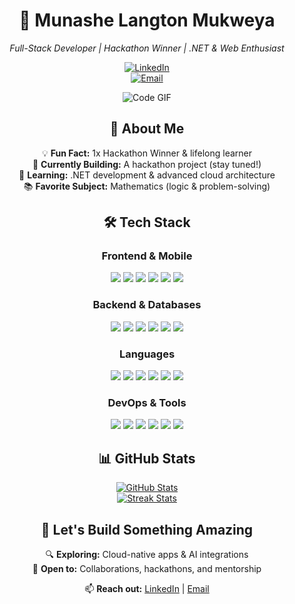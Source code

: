 <div align="center">

# 🚀 Munashe Langton Mukweya  
*Full-Stack Developer | Hackathon Winner | .NET & Web Enthusiast*  

[![LinkedIn](https://img.shields.io/badge/LinkedIn-Connect-blue?style=flat&logo=linkedin)](https://www.linkedin.com/in/munashe-mukweya)  
[![Email](https://img.shields.io/badge/Email-Contact%20Me-red?style=flat&logo=gmail)](mailto:munashemukweya2022@gmail.com)  

![Code GIF](https://media.giphy.com/media/L1R1tvI9svkIWwpVYr/giphy.gif)

## 👋 About Me  
💡 **Fun Fact:** 1x Hackathon Winner & lifelong learner  
🔨 **Currently Building:** A hackathon project (stay tuned!)  
🧠 **Learning:** .NET development & advanced cloud architecture  
📚 **Favorite Subject:** Mathematics (logic & problem-solving)  

## 🛠 Tech Stack  

### Frontend & Mobile  
<p>
  <img src="https://img.shields.io/badge/-React-61DAFB?logo=react&logoColor=white">
  <img src="https://img.shields.io/badge/-Next.js-000000?logo=next.js&logoColor=white">
  <img src="https://img.shields.io/badge/-Angular-DD0031?logo=angular&logoColor=white">
  <img src="https://img.shields.io/badge/-Tailwind%20CSS-06B6D4?logo=tailwind-css&logoColor=white">
  <img src="https://img.shields.io/badge/-HTML5-E34F26?logo=html5&logoColor=white">
  <img src="https://img.shields.io/badge/-CSS3-1572B6?logo=css3&logoColor=white">
</p>

### Backend & Databases  
<p>
  <img src="https://img.shields.io/badge/-Node.js-339933?logo=node.js&logoColor=white">
  <img src="https://img.shields.io/badge/-Django-092E20?logo=django&logoColor=white">
  <img src="https://img.shields.io/badge/-MongoDB-47A248?logo=mongodb&logoColor=white">
  <img src="https://img.shields.io/badge/-PostgreSQL-4169E1?logo=postgresql&logoColor=white">
  <img src="https://img.shields.io/badge/-MySQL-4479A1?logo=mysql&logoColor=white">
  <img src="https://img.shields.io/badge/-Supabase-3ECF8E?logo=supabase&logoColor=white">
</p>

### Languages  
<p>
  <img src="https://img.shields.io/badge/-Python-3776AB?logo=python&logoColor=white">
  <img src="https://img.shields.io/badge/-JavaScript-F7DF1E?logo=javascript&logoColor=black">
  <img src="https://img.shields.io/badge/-TypeScript-3178C6?logo=typescript&logoColor=white">
  <img src="https://img.shields.io/badge/-C++-00599C?logo=c%2B%2B&logoColor=white">
  <img src="https://img.shields.io/badge/-Java-007396?logo=java&logoColor=white">
  <img src="https://img.shields.io/badge/-C%23-239120?logo=c-sharp&logoColor=white">
</p>

### DevOps & Tools  
<p>
  <img src="https://img.shields.io/badge/-AWS-232F3E?logo=amazon-aws&logoColor=white">
  <img src="https://img.shields.io/badge/-Docker-2496ED?logo=docker&logoColor=white">
  <img src="https://img.shields.io/badge/-Git-F05032?logo=git&logoColor=white">
  <img src="https://img.shields.io/badge/-Linux-FCC624?logo=linux&logoColor=black">
  <img src="https://img.shields.io/badge/-VS%20Code-007ACC?logo=visual-studio-code&logoColor=white">
  <img src="https://img.shields.io/badge/-Splunk-000000?logo=splunk&logoColor=white">
</p>

## 📊 GitHub Stats  
[![GitHub Stats](https://github-readme-stats.vercel.app/api?username=Langton49&show_icons=true&theme=radical)](https://github.com/Langton49)  
[![Streak Stats](https://github-readme-streak-stats.herokuapp.com/?user=Langton49&theme=radical)](https://github.com/Langton49)  

## 🚀 Let's Build Something Amazing  
🔍 **Exploring:** Cloud-native apps & AI integrations  
🤝 **Open to:** Collaborations, hackathons, and mentorship  

📫 **Reach out:** [LinkedIn](https://www.linkedin.com/in/munashe-mukweya) | [Email](mailto:munashemukweya2022@gmail.com)

</div>
